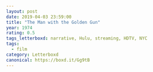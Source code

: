 ```yaml
---
layout: post 
date: 2019-04-03 23:59:00
title: "The Man with the Golden Gun"
year: 1974
rating: 0.5
tags_letterboxd: narrative, Hulu, streaming, HDTV, NYC
tags:
  - film
category: Letterboxd
canonical: https://boxd.it/Gg9tB
---
```

